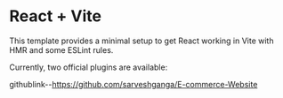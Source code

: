 # React + Vite

This template provides a minimal setup to get React working in Vite with HMR and some ESLint rules.

Currently, two official plugins are available:


   

   githublink--https://github.com/sarveshganga/E-commerce-Website